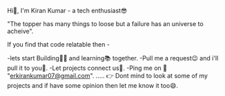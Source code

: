 Hi👋, I'm Kiran Kumar - a tech enthusiast😎

"The topper has many things to loose but a failure has an universe to acheive".

If you find that code relatable then -

-lets start Building👷‍♂️ and learning📚 together.
-Pull me a request😉 and i'll pull it to you🤗.
-Let projects connect us🤞.
-Ping me on 📧 "erkirankumar07@gmail.com".
..... 👉 Dont mind to look at some of my projects and if have some opinion then let me know it too😄.

